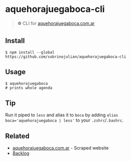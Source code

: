 # aquehorajuegaboca-cli

> ⚽ CLI for [aquehorajuegaboca.com.ar](https://www.aquehorajuegaboca.com.ar/)

## Install

```
$ npm install --global https://github.com/sobrinojulian/aquehorajuegaboca-cli
```

## Usage

```
$ aquehorajuegaboca
# prints whole agenda
```


## Tip

Run it piped to `less` and alias it to `boca` by adding `alias boca='aquehorajuegaboca | less'` to your `.zshrc`/`.bashrc`.


## Related

- [aquehorajuegaboca.com.ar](https://www.aquehorajuegaboca.com.ar/) - Scraped website
- [Backlog](https://workflowy.com/s/aquehorajuegaboca-cl/AbJFzmzqXOeHfV65)